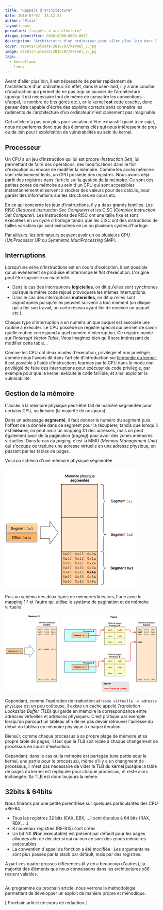 ```yaml
---
title: "Rappels d'architecture"
date: 2016-07-07  14:12:57
author: "Pixis"
layout: post
permalink: /rappels-d-architecture/
disqus_identifier: 0000-0000-0000-0015
description: "Architecutre d'un ordinateur pour aller plus loin dans l'exploitation kernel"
cover: assets/uploads/2016/07/kernel_3.jpg
image: assets/uploads/2016/07/kernel_3.jpg
tags:
  - kernelland
  - linux
---
```


Avant d'aller plus loin, il est nécessaire de parler rapidement de l'architecture d'un ordinateur. En effet, dans le user-land, il y a une couche d'abstraction qui permet de ne pas trop se soucier de l'architecture (quoiqu'il est nécessaire tout de même de connaitre les conventions d'appel, le nombre de bits gérés etc.), or le kernel **est** cette couche, donc penser être capable d'écrire des exploits corrects sans connaitre les rudiments de l'architecture d'un ordinateur n'est clairement pas imaginable.

<!--more-->

Cet article n'a pas non plus pour vocation d'être exhaustif quant à ce sujet, nous ne parlerons donc que des éléments clés qui nous intéressent de près ou de loin pour l'exploitation de vulnérabilités au sein du kernel.

## Processeur

Un CPU a un jeu d'instruction qui lui est propre (_Instruction Set_), lui permettant de faire des opérations, des modifications dans le flot d'exécution ou encore de modifier la mémoire. Comme les accès mémoire sont relativement lents, un CPU possède des registres. Nous avons déjà parlé des registres dans l'article sur [la gestion de la mémoire](/gestion-de-la-memoire/). Ce sont des petites zones de mémoire au sein d'un CPU qui sont accessibles instantannément et servent à stocker des valeurs pour des calculs, pour garder des informations sur les structures en cours etc.

En ce qui concerne les jeux d'instructions, il y a deux grands familles. Les RISC (_Reduced Instruction Sec Computer_) et les CISC (_Complex Instruction Set Computer_). Les instructions des RISC ont une taille fixe et sont exécutées en un cycle d'horloge tandis que les CISC ont des instructions de tailles variables qui sont exécutées en un ou plusieurs cycles d'horloge.

Par ailleurs, les ordinateurs peuvent avoir un ou plusieurs CPU (_UniProcessor_ UP ou _Symmetric MultiProcessing_ SMP).

## Interruptions

Lorsqu'une série d'instructions est en cours d'exécution, il est possible qu'un événement se produise et interrompe le flot d'exécution. L'origine peut être logicielle ou matérielle.

* Dans le cas des interruptions **logicielles**, on dit qu'elles sont synchrones puisque le même code rejoué provoquera les mêmes interruptions.
* Dans le cas des interruptions **matérielles**, on dit qu'elles sont asynchrones puisqu'elles peuvent survenir à tout moment (un disque qui a fini son travail, un carte réseau ayant fini de recevoir un paquet etc.).

Chaque type d'interruption a un numéro unique auquel est associée une routine à exécuter. Le CPU possède un registre spécial qui permet de savoir quelle routine correspond à quel numéro d'interruption. Ce registre pointe sur l'_Interrupt Vector Table_. Vous imaginez bien qu'il sera intéressant de modifier cette table...

Comme les CPU ont deux modes d'exécution, privilégié et non privilégié, comme nous l'avons dit dans l'article d'introduction sur [le monde du kernel](/le-monde-du-kernel), il est possible à l'aide d'instructions fournies par le CPU dans le mode non privilégié de faire des interruptions pour exécuter du code privilégié, par exemple pour que le kernel exécute le code faillible, et ainsi exploiter la vulnérabilité.

## Gestion de la mémoire

L'accès à la mémoire physique peut-être fait de manière segmentée pour certains CPU, ou linéaire (la majorité de nos jours).

Dans un adressage **segmenté**, il faut donner le numéro du segment puis l'offset de la donnée dans ce segment pour la récupérer, tandis que lorsqu'il est **linéaire**, on peut avoir un mapping 1:1 des adresses, mais on peut également avoir de la pagination (_paging_) pour avoir des zones mémoires virtuelles. Dans le cas du _paging_, c'est la MMU (_Memory Management Unit_) qui s'occupe de traduire une adresse virtuelle en une adresse physique, en passant par les tables de pages.

Voici un schéma d'une mémoire physique segmentée

[![memory_management_segmented](/assets/uploads/2016/07/memory_management_segmented.png)](/assets/uploads/2016/07/memory_management_segmented.png)

Puis un schéma des deux types de mémoires linéaires, l'une avec le mapping 1:1 et l'autre qui utilise le système de pagination et de mémoire virtuelle

[![memory_management_linear](/assets/uploads/2016/07/memory_management_linear.png)](/assets/uploads/2016/07/memory_management_linear.png)

Cependant, comme l'opération de traduction `adresse virtuelle -> adresse physique` est un peu coûteuse, il existe un cache appelé _Translation Lookaside Buffer_ (TLB) qui garde en mémoire la correspondance entre adresses virtuelles et adresses physiques. C'est pratique par exemple lorsqu'on parcourt un tableau afin de ne pas devoir retrouver l'adresse du début du tableau en mémoire physique à chaque itération.

Biensûr, comme chaque processus a sa propre plage de mémoire et sa propre table de pages, il faut que la TLB soit vidée à chaque changement de processus en cours d'exécution. 

Cependant, dans le cas où la mémoire est partagée (une partie pour le kernel, une partie pour le processus), même s'il y a un changment de processus, il n'est pas nécessaire de vider la TLB du kernel puisque la table de pages du kernel est répliquée pour chaque processus, et reste alors inchangée. Sa TLB est donc toujours la même.

## 32bits & 64bits

Nous finirons par une petite parenthèse sur quelques particularités des CPU x86-64.

* Tous les registres 32 bits (EAX, EBX, ...) sont étendus à 64 bits (RAX, RBX, ...)
* 8 nouveaux registres (R8-R15) sont créés
* Un bit NX (**N**on e**x**écutable) est présent par défault pour les pages allouées afin de décider si oui ou non ce sont des zones mémoires exécutables
* La convention d'appel de fonction a été modifiée : Les arguments ne sont plus passés par la stack par défault, mais par des registres.

À part ces quatre grosses différences (il y en a beaucoup d'autres), la majorité des éléments que nous connaissons dans les architectures x86 restent valables.

* * *

Au programme du prochain article, nous verrons la méthodologie permettant de développer un exploit de manière propre et méhodique.

[ Prochain article en cours de rédaction ]